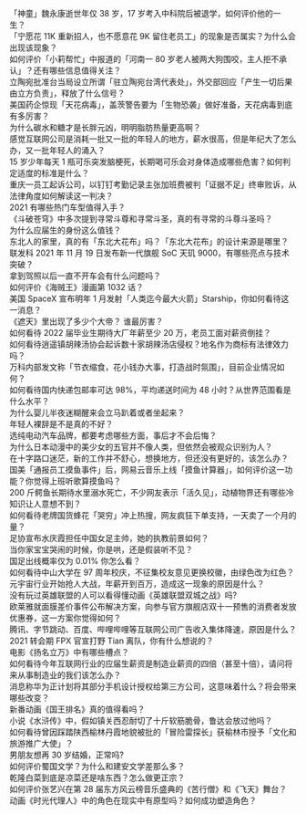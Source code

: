 「神童」魏永康逝世年仅 38 岁，17 岁考入中科院后被退学，如何评价他的一生？  
「宁愿花 11K 重新招人，也不愿意花 9K 留住老员工」的现象是否属实？为什么会出现该现象？  
如何评价「小莉帮忙」中报道的「河南一 80 岁老人被两大狗围咬，主人拒不承认」？还有哪些信息值得关注？  
立陶宛批准台当局设立所谓「驻立陶宛台湾代表处」，外交部回应「产生一切后果由立方负责」，释放了什么信号？  
美国药企惊现「天花病毒」，盖茨警告要为「生物恐袭」做好准备，天花病毒到底有多厉害？  
为什么碳水和糖才是长胖元凶，明明脂肪热量更高啊？  
感觉互联网公司是消耗一批又一批的年轻人的地方，薪水很高，但是年纪大了怎么办，又一批年轻人的涌入？  
15 岁少年每天 1 瓶可乐突发脑梗死，长期喝可乐会对身体造成哪些危害？如何判定适度的标准是什么？  
重庆一员工起诉公司，以钉钉考勤记录主张加班费被判「证据不足」终审败诉，从法律角度如何解读这一判决？  
2021 有哪些热门车型值得入手？  
《斗破苍穹》中多次提到寻常斗尊和寻常斗圣，真的有寻常的斗尊斗圣吗？  
为什么应届生的身份这么值钱？  
东北人的家里，真的有「东北大花布」吗？「东北大花布」的设计来源是哪里？  
联发科 2021 年 11 月 19 日发布新一代旗舰 SoC 天玑 9000，有哪些亮点与技术突破？  
拿到驾照以后一直不开车会有什么问题吗？  
如何评价《海贼王》漫画第 1032 话？  
美国 SpaceX 宣布明年 1 月发射「人类迄今最大火箭」Starship，你如何看待这一消息？  
《遮天》里出现了多少个大帝？ 谁最厉害？  
如何看待 2022 届毕业生期待大厂年薪至少 20 万，老员工面对薪资倒挂？  
如何看待逍遥镇胡辣汤协会起诉数十家胡辣汤店侵权？地名作为商标有法律效力吗？  
万科内部发文称「节衣缩食，花小钱办大事，打造战时氛围」，目前企业情况如何？  
如何看待国内快递包邮率可达 98%，平均递送时间为 48 小时？从世界范围看是什么水平？  
为什么婴儿半夜迷糊醒来会立马趴着或者坐起来？  
年轻人裸辞是不是真的不好？  
选纯电动汽车品牌，都要考虑哪些方面，事后才不会后悔？  
为什么日本动漫中的美少女的五官并不像人类，但依然会被观众识别为人？  
在十字路口迷茫，新的工作并不舒心，想换地方，但还没有更好的，该怎么办？  
国美「通报员工摸鱼事件」后，网易云音乐上线「摸鱼计算器」，如何评价这一功能？你觉得上班听歌算摸鱼吗？  
200 斤鳄鱼长期待水里溺水死亡，不少网友表示「活久见」，动植物界还有哪些冷知识让人意想不到？  
如何看待老牌国货蜂花「哭穷」冲上热搜，网友疯狂下单支持，一天卖了一个月的量？  
足协宣布水庆霞担任中国女足主帅，她的执教前景如何？  
当你家宝宝哭闹的时候，你是哄，还是假装听不见？  
国足出线概率仅为 0.01% 你怎么看？  
如何看待中山大学在 97 周年校庆，不征集校友意见更换校徽，由绿色改为红色？  
元宇宙行业开始抢人大战，年薪开到百万，造成这一现象的原因是什么？  
没有玩过英雄联盟的人可以看得懂动画《英雄联盟双城之战》吗?  
欧莱雅就面膜差价事件公布解决方案，向参与官方旗舰店双十一预售的消费者发放优惠券，这一方案你觉得如何？  
腾讯、字节跳动、百度、哔哩哔哩等互联网公司广告收入集体降速，原因是什么？  
2021 转会期 FPX 官宣打野 Tian 离队，你有什么想说的？  
电影《扬名立万》中有哪些槽点？  
如何看待今年互联网行业的应届生薪资是制造业薪资的四倍（甚至十倍），请问将来从事制造业的我们该怎么办？  
消息称华为正计划将其部分手机设计授权给第三方公司，这意味着什么？将会带来哪些改变？  
新番动画《国王排名》真的值得看吗？  
小说《水浒传》中，假如镇关西忍耐切了十斤软筋脆骨，鲁达会放过他吗？  
如何看待曾因踩踏陕西榆林丹霞地貌被批的「冒险雷探长」获榆林市授予「文化和旅游推广大使」？  
男朋友想再 30 岁结婚，正常吗?  
如何评价蜀国文学？为什么和建安文学差那么多？  
乾隆白菜到底是凉菜还是啥东西？怎么做更正宗？  
如何评价张艺兴在第 28 届东方风云榜音乐盛典的《苦行僧》和《飞天》舞台？  
动画《时光代理人》中的角色在现实中有原型吗？如何成功塑造角色？  
